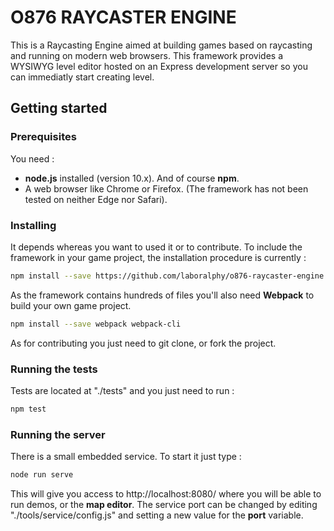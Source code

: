 # O876 RAYCASTER ENGINE
This is a Raycasting Engine aimed at building games based on raycasting and 
running on modern web browsers. This framework provides a WYSIWYG level editor hosted 
on an Express development server so you can immediatly start creating level.

## Getting started

### Prerequisites
You need :
* __node.js__ installed (version 10.x). And of course __npm__.
* A web browser like Chrome or Firefox.
(The framework has not been tested on neither Edge nor Safari).

### Installing
It depends whereas you want to used it or to contribute.
To include the framework in your game project, the installation procedure is currently :
```bash
npm install --save https://github.com/laboralphy/o876-raycaster-engine
```
As the framework contains hundreds of files you'll also need __Webpack__ to build your 
own game project.
```bash
npm install --save webpack webpack-cli
```
As for contributing you just need to git clone, or fork the project.


### Running the tests
Tests are located at "./tests" and you just need to run :
```bash
npm test
```

### Running the server
There is a small embedded service. To start it just type :
```bash
node run serve
```
This will give you access to http://localhost:8080/ where you will be able to run demos, 
or the __map editor__. The service port can be changed by editing "./tools/service/config.js" 
and setting a new value for the __port__ variable.

